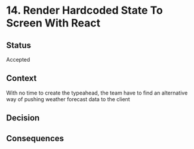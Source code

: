 # 14. Render Hardcoded State To Screen With React

## Status

Accepted

## Context

With no time to create the typeahead, the team have to find an alternative way of pushing weather forecast data to the client

## Decision



## Consequences





